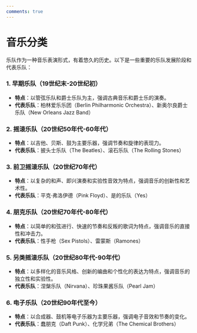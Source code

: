 ```yaml
---
comments: true
---
```

# 音乐分类


乐队作为一种音乐表演形式，有着悠久的历史。以下是一些重要的乐队发展阶段和代表乐队：

### **1. 早期乐队（19世纪末-20世纪初）**
- **特点**：以管弦乐队和爵士乐队为主，强调古典音乐和爵士乐的演奏。
- **代表乐队**：柏林爱乐乐团（Berlin Philharmonic Orchestra）、新奥尔良爵士乐队（New Orleans Jazz Band）

### **2. 摇滚乐队（20世纪50年代-60年代）**
- **特点**：以吉他、贝斯、鼓为主要乐器，强调节奏和旋律的表现力。
- **代表乐队**：披头士乐队（The Beatles）、滚石乐队（The Rolling Stones）

### **3. 前卫摇滚乐队（20世纪70年代）**
- **特点**：以复杂的和声、即兴演奏和实验性音效为特点，强调音乐的创新性和艺术性。
- **代表乐队**：平克·弗洛伊德（Pink Floyd）、是的乐队（Yes）

### **4. 朋克乐队（20世纪70年代-80年代）**
- **特点**：以简单的和弦进行、快速的节奏和反叛的歌词为特点，强调音乐的直接性和冲击力。
- **代表乐队**：性手枪（Sex Pistols）、雷蒙斯（Ramones）

### **5. 另类摇滚乐队（20世纪80年代-90年代）**
- **特点**：以多样化的音乐风格、创新的编曲和个性化的表达为特点，强调音乐的独立性和实验性。
- **代表乐队**：涅槃乐队（Nirvana）、珍珠果酱乐队（Pearl Jam）

### **6. 电子乐队（20世纪90年代至今）**
- **特点**：以合成器、鼓机等电子乐器为主要乐器，强调电子音效和节奏的变化。
- **代表乐队**：蠢朋克（Daft Punk）、化学兄弟（The Chemical Brothers）

